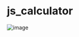 # js_calculator
![image](https://user-images.githubusercontent.com/100260281/221126650-9bbb63e5-140b-4de5-9ba6-7ecc9b9ad763.png)
